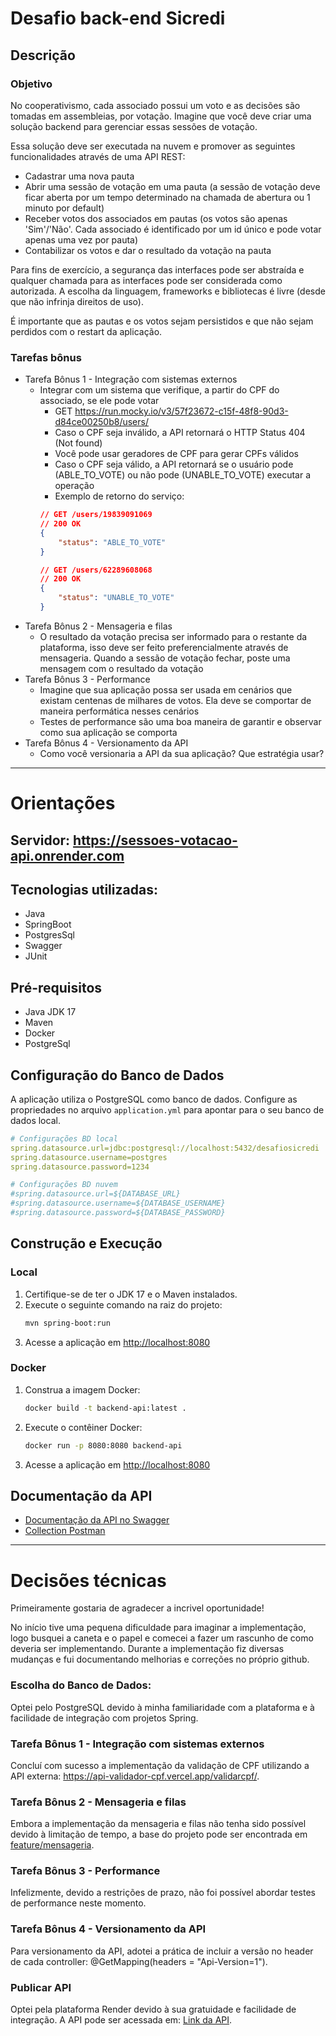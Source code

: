 # Desafio back-end Sicredi

## Descrição

### Objetivo
No cooperativismo, cada associado possui um voto e as decisões são tomadas em assembleias,
por votação. Imagine que você deve criar uma solução backend para gerenciar essas sessões de
votação.

Essa solução deve ser executada na nuvem e promover as seguintes funcionalidades através de
uma API REST:

- Cadastrar uma nova pauta
- Abrir uma sessão de votação em uma pauta (a sessão de votação deve ficar aberta por um
tempo determinado na chamada de abertura ou 1 minuto por default)
- Receber votos dos associados em pautas (os votos são apenas 'Sim'/'Não'. Cada
associado é identificado por um id único e pode votar apenas uma vez por pauta)
- Contabilizar os votos e dar o resultado da votação na pauta

Para fins de exercício, a segurança das interfaces pode ser abstraída e qualquer chamada para as
interfaces pode ser considerada como autorizada. A escolha da linguagem, frameworks e
bibliotecas é livre (desde que não infrinja direitos de uso).

É importante que as pautas e os votos sejam persistidos e que não sejam perdidos com o restart
da aplicação.

### Tarefas bônus
- Tarefa Bônus 1 - Integração com sistemas externos
  - Integrar com um sistema que verifique, a partir do CPF do associado, se ele pode
votar
    - GET https://run.mocky.io/v3/57f23672-c15f-48f8-90d3-d84ce00250b8/users/
    - Caso o CPF seja inválido, a API retornará o HTTP Status 404 (Not found)
    - Você pode usar geradores de CPF para gerar CPFs válidos
    - Caso o CPF seja válido, a API retornará se o usuário pode
(ABLE_TO_VOTE) ou não pode (UNABLE_TO_VOTE) executar a operação
    - Exemplo de retorno do serviço:
    ````json
    // GET /users/19839091069
    // 200 OK
    {
        "status": "ABLE_TO_VOTE"
    }
    
    // GET /users/62289608068
    // 200 OK
    {
        "status": "UNABLE_TO_VOTE"
    }

- Tarefa Bônus 2 - Mensageria e filas
  - O resultado da votação precisa ser informado para o restante da plataforma, isso
deve ser feito preferencialmente através de mensageria. Quando a sessão de
votação fechar, poste uma mensagem com o resultado da votação
- Tarefa Bônus 3 - Performance
  - Imagine que sua aplicação possa ser usada em cenários que existam centenas de
milhares de votos. Ela deve se comportar de maneira performática nesses cenários
  - Testes de performance são uma boa maneira de garantir e observar como sua
aplicação se comporta
- Tarefa Bônus 4 - Versionamento da API
  - Como você versionaria a API da sua aplicação? Que estratégia usar?

---

# Orientações

## Servidor: https://sessoes-votacao-api.onrender.com

## Tecnologias utilizadas:
- Java
- SpringBoot
- PostgresSql
- Swagger
- JUnit

## Pré-requisitos
- Java JDK 17
- Maven
- Docker
- PostgreSql

## Configuração do Banco de Dados
A aplicação utiliza o PostgreSQL como banco de dados. 
Configure as propriedades no arquivo `application.yml` para apontar para o seu banco de dados local.

```yaml
# Configurações BD local
spring.datasource.url=jdbc:postgresql://localhost:5432/desafiosicredi
spring.datasource.username=postgres
spring.datasource.password=1234

# Configurações BD nuvem
#spring.datasource.url=${DATABASE_URL}
#spring.datasource.username=${DATABASE_USERNAME}
#spring.datasource.password=${DATABASE_PASSWORD}
```

## Construção e Execução

### Local
1. Certifique-se de ter o JDK 17 e o Maven instalados.
2. Execute o seguinte comando na raiz do projeto:
    ```bash
    mvn spring-boot:run
    ```
3. Acesse a aplicação em [http://localhost:8080](http://localhost:8080)

### Docker
1. Construa a imagem Docker:
    ```bash
    docker build -t backend-api:latest .
    ```
2. Execute o contêiner Docker:
    ```bash
    docker run -p 8080:8080 backend-api
    ```
3. Acesse a aplicação em [http://localhost:8080](http://localhost:8080)

## Documentação da API
- [Documentação da API no Swagger](https://app.swaggerhub.com/apis-docs/ADRIANOMENDES661/sessoes-votacao-api/1.0.0)
- [Collection Postman](https://github.com/drianodev/desafioBackendSicredi/tree/main/postman)

---

# Decisões técnicas

Primeiramente gostaria de agradecer a incrivel oportunidade!

No início tive uma pequena dificuldade para imaginar a implementação, 
logo busquei a caneta e o papel e comecei a fazer um rascunho de como deveria ser implementando.
Durante a implementação fiz diversas mudanças e fui documentando melhorias e correções no próprio github.

### Escolha do Banco de Dados:
Optei pelo PostgreSQL devido à minha familiaridade com a plataforma e à facilidade de integração com projetos Spring.

### Tarefa Bônus 1 - Integração com sistemas externos
Concluí com sucesso a implementação da validação de CPF utilizando a API externa: https://api-validador-cpf.vercel.app/validarcpf/.

### Tarefa Bônus 2 - Mensageria e filas
Embora a implementação da mensageria e filas não tenha sido possível devido à limitação de tempo, a base do projeto pode ser encontrada em [feature/mensageria](https://github.com/drianodev/desafioBackendSicredi/tree/feature/mensageria).

### Tarefa Bônus 3 - Performance
Infelizmente, devido a restrições de prazo, não foi possível abordar testes de performance neste momento.

### Tarefa Bônus 4 - Versionamento da API
Para versionamento da API, adotei a prática de incluir a versão no header de cada controller: @GetMapping(headers = "Api-Version=1").

### Publicar API
Optei pela plataforma Render devido à sua gratuidade e facilidade de integração. A API pode ser acessada em: [Link da API](https://sessoes-votacao-api.onrender.com).
